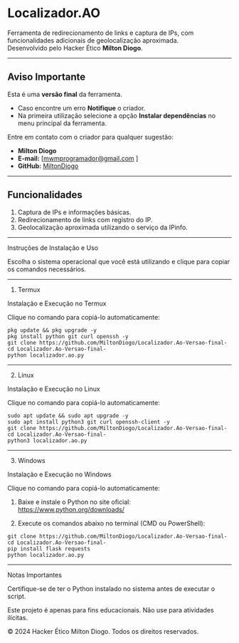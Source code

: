 
# Localizador.AO

Ferramenta de redirecionamento de links e captura de IPs, com funcionalidades adicionais de geolocalização aproximada.  
Desenvolvido pelo Hacker Ético **Milton Diogo**.

---

## **Aviso Importante**

Esta é uma **versão final** da ferramenta.  
- Caso encontre um erro **Notifique** o criador. 
- Na primeira utilização selecione a opção **Instalar dependências** no menu principal da ferramenta. 

Entre em contato com o criador para qualquer sugestão:
- **Milton Diogo**
- **E-mail:** [mwmprogramador@gmail.com ]
- **GitHub:** [MiltonDiogo](https://github.com/MiltonDiogo)

---

## **Funcionalidades**
1. Captura de IPs e informações básicas.
2. Redirecionamento de links com registro do IP.
3. Geolocalização aproximada utilizando o serviço da IPinfo.

---


Instruções de Instalação e Uso

Escolha o sistema operacional que você está utilizando e clique para copiar os comandos necessários.


---

1. Termux

Instalação e Execução no Termux

Clique no comando para copiá-lo automaticamente:

<pre>
<code onclick="navigator.clipboard.writeText(`pkg update && pkg upgrade -y
pkg install python git curl openssh -y
git clone https://github.com/MiltonDiogo/Localizador.Ao-Versao-final-
cd Localizador.Ao-Versao-final-
python localizador.ao.py`)">pkg update && pkg upgrade -y
pkg install python git curl openssh -y
git clone https://github.com/MiltonDiogo/Localizador.Ao-Versao-final-
cd Localizador.Ao-Versao-final-
python localizador.ao.py</code>
</pre>
---

2. Linux

Instalação e Execução no Linux

Clique no comando para copiá-lo automaticamente:

<pre>
<code onclick="navigator.clipboard.writeText(`sudo apt update && sudo apt upgrade -y
sudo apt install python3 git curl openssh-client -y
git clone https://github.com/MiltonDiogo/Localizador.Ao-Versao-final-
cd Localizador.Ao-Versao-final-
python3 localizador.ao.py`)">sudo apt update && sudo apt upgrade -y
sudo apt install python3 git curl openssh-client -y
git clone https://github.com/MiltonDiogo/Localizador.Ao-Versao-final-
cd Localizador.Ao-Versao-final-
python3 localizador.ao.py</code>
</pre>
---

3. Windows

Instalação e Execução no Windows

Clique no comando para copiá-lo automaticamente:

1. Baixe e instale o Python no site oficial:
https://www.python.org/downloads/


2. Execute os comandos abaixo no terminal (CMD ou PowerShell):



<pre>
<code onclick="navigator.clipboard.writeText(`git clone https://github.com/MiltonDiogo/Localizador.Ao-Versao-final-
cd Localizador.Ao-Versao-final-
pip install flask requests
python localizador.ao.py`)">git clone https://github.com/MiltonDiogo/Localizador.Ao-Versao-final-
cd Localizador.Ao-Versao-final-
pip install flask requests
python localizador.ao.py</code>
</pre>
---

Notas Importantes

Certifique-se de ter o Python instalado no sistema antes de executar o script.

Este projeto é apenas para fins educacionais. Não use para atividades ilícitas.


© 2024 Hacker Ético Milton Diogo. Todos os direitos reservados.
